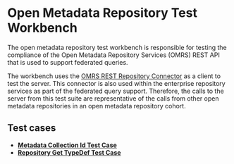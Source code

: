 <!-- SPDX-License-Identifier: Apache-2.0 -->
  
# Open Metadata Repository Test Workbench

The open metadata repository test workbench is responsible for testing the compliance of the
Open Metadata Repository Services (OMRS) REST API that is used to support federated queries.

The workbench uses the [OMRS REST Repository Connector](../../../open-metadata-implementation/adapters/open-connectors/repository-services-connectors/open-metadata-collection-store-connectors/omrs-rest-repository-connector/README.md)
as a client to test the server.  This connector is also used within the enterprise repository
services as part of the federated query support.  Therefore, the calls to the
server from this test suite are representative of the calls from other open metadata
repositories in an open metadata repository cohort.

## Test cases

* **[Metadata Collection Id Test Case](repository-metadata-collection-id-test-case.md)**
* **[Repository Get TypeDef Test Case](repository-get-typedef-test-case.md)**


  